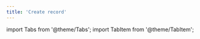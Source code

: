 ```yaml
---
title: 'Create record'
---
```

import Tabs from '@theme/Tabs';
import TabItem from '@theme/TabItem';